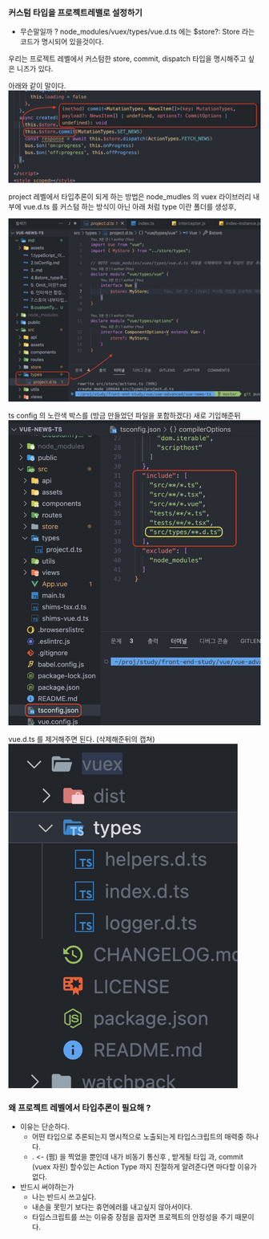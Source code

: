 ### 커스텀 타입을 프로젝트레밸로 설정하기

- 무슨말일까 ? 
node_modules/vuex/types/vue.d.ts 에는 $store?: Store<any> 라는 코드가 명시되어 있을것이다.

우리는 프로젝트 레벨에서 커스텀한 store, commit, dispatch 타입을 명시해주고 싶은 니즈가 있다.

아래와 같이 말이다.
![image](./assets/9.png)

project 레벨에서 타입추론이 되게 하는 방법은 node_mudles 의 vuex 라이브러리 내부에 
vue.d.ts 를 커스텀 하는 방식이 아닌
아래 처럼 type 이란 폴더를 생성후, 

![image](./assets/8.png)

ts config 의 노란색 박스를 (방금 만들었던 파일을 포함하겠다) 새로 기입해준뒤
![image](./assets/10.png)

vue.d.ts 를 제거해주면 된다. (삭제해준뒤의 캡쳐)
![image](./assets/11.png)

### 왜 프로젝트 레벨에서 타입추론이 필요해 ? 

- 이유는 단순하다.
  -  어떤 타입으로 추론되는지 명시적으로 노출되는게 타입스크립트의 매력중 하나다.
  -  . <- (쩜) 을 찍었을 뿐인데 내가 비동기 통신후 , 받게될 타입 과, commit (vuex 자원) 할수있는 Action Type 까지 친절하게 알려준다면 마다할 이유가 없다.
- 반드시 써야하는가 
  - 나는 반드시 쓰고싶다.
  - 내손을 못믿기 보다는 휴먼에러를 내고싶지 않아서이다.
  - 타입스크립트를 쓰는 이유중 장점을 꼽자면 프로젝트의 안정성을 주기 때문이다.







```

```